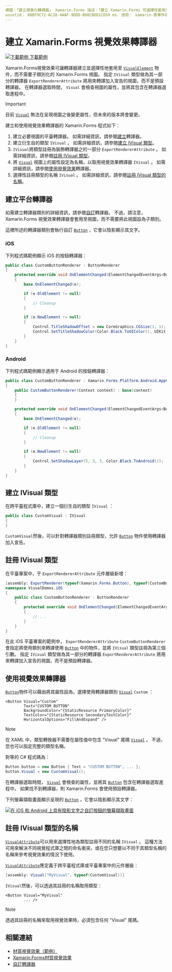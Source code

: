 ```yaml
---
標題：「建立視覺化轉譯器」 Xamarin.Forms 描述：「建立 Xamarin.Forms 可選擇性套用至 VisualElement 物件的視覺效果，而不需要子類別化 Xamarin.Forms 。」
assetid： 80BF9C72-AC28-4AAF-9DDD-B60CBDD1CD59 ms. 技術： xamarin-表單作者： davidbritch ms. author： dabritch ms. 日期：03/12/2019 否-loc： [ Xamarin.Forms ， Xamarin.Essentials ]
---
```


# <a name="create-a-xamarinforms-visual-renderer"></a>建立 Xamarin.Forms 視覺效果轉譯器

[![下載範例 ](~/media/shared/download.png) 下載範例](https://docs.microsoft.com/samples/xamarin/xamarin-forms-samples/userinterface-visualdemos)

Xamarin.Forms視覺效果可讓轉譯器建立並選擇性地套用至 [`VisualElement`](xref:Xamarin.Forms.VisualElement) 物件，而不需要子類別化的 Xamarin.Forms 視圖。 指定 `IVisual` 類型做為其一部分的轉譯器 `ExportRendererAttribute` 將用來轉譯加入宣告的視圖，而不是預設轉譯器。 在轉譯器選取時間， `Visual` 會檢查視圖的屬性，並將其包含在轉譯器選取進程中。

> [!IMPORTANT]
> 目前 [`Visual`](xref:Xamarin.Forms.VisualElement.Visual) 無法在呈現視圖之後變更屬性，但未來的版本將會變更。

建立和使用視覺效果轉譯器的 Xamarin.Forms 程式如下：

1. 建立必要視圖的平臺轉譯器。 如需詳細資訊，請參閱[建立](#create-platform-renderers)轉譯器。
1. 建立衍生自的類型 `IVisual` 。 如需詳細資訊，請參閱[建立 IVisual 類型](#create-an-ivisual-type)。
1. `IVisual`將類型註冊為裝飾轉譯器之的一部分 `ExportRendererAttribute` 。 如需詳細資訊，請參閱[註冊 IVisual 類型](#register-the-ivisual-type)。
1. 將 [`Visual`](xref:Xamarin.Forms.VisualElement.Visual) 視圖上的屬性設定為名稱，以取用視覺效果轉譯器 `IVisual` 。 如需詳細資訊，請參閱[使用視覺效果](#consume-the-visual-renderer)轉譯器。
1. 選擇性註冊類型的名稱 `IVisual` 。 如需詳細資訊，請參閱[註冊 IVisual 類型的名稱](#register-a-name-for-the-ivisual-type)。

## <a name="create-platform-renderers"></a>建立平台轉譯器

如需建立轉譯器類別的詳細資訊，請參閱[自訂](~/xamarin-forms/app-fundamentals/custom-renderer/index.md)轉譯器。 不過，請注意， Xamarin.Forms 視覺效果轉譯器會套用至視圖，而不需要將此視圖設為子類別。

這裡所述的轉譯器類別會執行自訂 [`Button`](xref:Xamarin.Forms.Button) ，它會以陰影顯示其文字。

### <a name="ios"></a>iOS

下列程式碼範例顯示 iOS 的按鈕轉譯器：

```csharp
public class CustomButtonRenderer : ButtonRenderer
{
    protected override void OnElementChanged(ElementChangedEventArgs<Button> e)
    {
        base.OnElementChanged(e);

        if (e.OldElement != null)
        {
            // Cleanup
        }

        if (e.NewElement != null)
        {
            Control.TitleShadowOffset = new CoreGraphics.CGSize(1, 1);
            Control.SetTitleShadowColor(Color.Black.ToUIColor(), UIKit.UIControlState.Normal);
        }
    }
}
```

### <a name="android"></a>Android

下列程式碼範例顯示適用于 Android 的按鈕轉譯器：

```csharp
public class CustomButtonRenderer : Xamarin.Forms.Platform.Android.AppCompat.ButtonRenderer
{
    public CustomButtonRenderer(Context context) : base(context)
    {
    }

    protected override void OnElementChanged(ElementChangedEventArgs<Button> e)
    {
        base.OnElementChanged(e);

        if (e.OldElement != null)
        {
            // Cleanup
        }

        if (e.NewElement != null)
        {
            Control.SetShadowLayer(5, 3, 3, Color.Black.ToAndroid());
        }
    }
}
```

## <a name="create-an-ivisual-type"></a>建立 IVisual 類型

在跨平臺程式庫中，建立一個衍生自的類型 `IVisual` ：

```csharp
public class CustomVisual : IVisual
{
}
```

`CustomVisual`然後，可以針對轉譯器類別註冊類型，允許 [`Button`](xref:Xamarin.Forms.Button) 物件使用轉譯器加入宣告。

## <a name="register-the-ivisual-type"></a>註冊 IVisual 類型

在平臺專案中，于 `ExportRendererAttribute` 元件層級新增：

```csharp
[assembly: ExportRenderer(typeof(Xamarin.Forms.Button), typeof(CustomButtonRenderer), new[] { typeof(CustomVisual) })]
namespace VisualDemos.iOS
{
    public class CustomButtonRenderer : ButtonRenderer
    {
        protected override void OnElementChanged(ElementChangedEventArgs<Button> e)
        {
            // ...
        }
    }
}
```

在此 iOS 平臺專案的範例中， `ExportRendererAttribute` `CustomButtonRenderer` 會指定將使用類別來轉譯使用 [`Button`](xref:Xamarin.Forms.Button) 中的物件，並將 `IVisual` 類型註冊為第三個引數。 指定 `IVisual` 類型做為其一部分的轉譯器 `ExportRendererAttribute` 將用來轉譯加入宣告的視圖，而不是預設轉譯器。

## <a name="consume-the-visual-renderer"></a>使用視覺效果轉譯器

[`Button`](xref:Xamarin.Forms.Button)物件可以藉由將其屬性設為，選擇使用轉譯器類別 [`Visual`](xref:Xamarin.Forms.VisualElement.Visual) `Custom` ：

```xaml
<Button Visual="Custom"
        Text="CUSTOM BUTTON"
        BackgroundColor="{StaticResource PrimaryColor}"
        TextColor="{StaticResource SecondaryTextColor}"
        HorizontalOptions="FillAndExpand" />
```

> [!NOTE]
> 在 XAML 中，類型轉換器不需要在屬性值中包含 "Visual" 尾碼 [`Visual`](xref:Xamarin.Forms.VisualElement.Visual) 。 不過，您也可以指定完整的類型名稱。

對等的 C# 程式碼為：

```csharp
Button button = new Button { Text = "CUSTOM BUTTON", ... };
button.Visual = new CustomVisual();
```

在轉譯器選取時間， [`Visual`](xref:Xamarin.Forms.VisualElement.Visual) 會檢查的屬性，並將其 [`Button`](xref:Xamarin.Forms.Button) 包含在轉譯器選取進程中。 如果找不到轉譯器，則 Xamarin.Forms 會使用預設轉譯器。

下列螢幕擷取畫面顯示呈現的 [`Button`](xref:Xamarin.Forms.Button) ，它會以陰影顯示其文字：

[![在 iOS 和 Android 上具有陰影文字之自訂按鈕的螢幕擷取畫面](material-visual-images/custom-button.png "具有陰影文字的按鈕")](material-visual-images/custom-button-large.png#lightbox)

## <a name="register-a-name-for-the-ivisual-type"></a>註冊 IVisual 類型的名稱

[`VisualAttribute`](xref:Xamarin.Forms.VisualAttribute)可以用來選擇性地為類型註冊不同的名稱 `IVisual` 。 這種方法可用來解決不同視覺程式庫之間的命名衝突，或在您只想要以不同于其類型名稱的名稱來參考視覺效果的情況下使用。

[`VisualAttribute`](xref:Xamarin.Forms.VisualAttribute)應定義于跨平臺程式庫或平臺專案中的元件層級：

```csharp
[assembly: Visual("MyVisual", typeof(CustomVisual))]
```

`IVisual`然後，可以透過其註冊的名稱取用類型：

```xaml
<Button Visual="MyVisual"
        ... />
```

> [!NOTE]
> 透過其註冊的名稱來取用視覺效果時，必須包含任何 "Visual" 尾碼。

## <a name="related-links"></a>相關連結

- [材質視覺效果（範例）](https://docs.microsoft.com/samples/xamarin/xamarin-forms-samples/userinterface-visualdemos)
- [Xamarin.Forms材質視覺效果](material-visual.md)
- [自訂轉譯器](~/xamarin-forms/app-fundamentals/custom-renderer/index.md)
